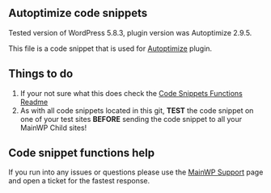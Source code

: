 ## Autoptimize code snippets

Tested version of WordPress 5.8.3, plugin version was Autoptimize 2.9.5.

This file is a code snippet that is used for [Autoptimize](https://wordpress.org/plugins/autoptimize/) plugin. 

## Things to do

1. If your not sure what this does check the [Code Snippets Functions Readme](https://github.com/mainwp/Code-Snippets-Functions/blob/master/README.md)
2. As with all code snippets located in this git, **TEST** the code snippet on one of your test sites **BEFORE** sending the code snippet to all your MainWP Child sites!

## Code snippet functions help

If you run into any issues or questions please use the [MainWP Support](https://mainwp.com/support/) page and open a ticket for the fastest response.
